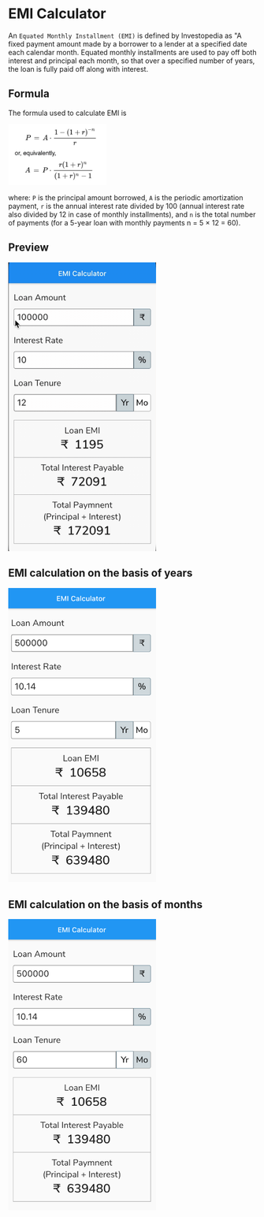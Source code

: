 # EMI Calculator

An `Equated Monthly Installment (EMI)` is defined by Investopedia as "A fixed payment amount made by a borrower to a lender at a specified date each calendar month. Equated monthly installments are used to pay off both interest and principal each month, so that over a specified number of years, the loan is fully paid off along with interest.


## Formula

The formula used to calculate EMI is

<img src="assets/formula.png" width= 200/>

where: `P` is the principal amount borrowed, `A` is the periodic amortization payment, `r` is the annual interest rate divided by 100 (annual interest rate also divided by 12 in case of monthly installments), and `n` is the total number of payments (for a 5-year loan with monthly payments n = 5 × 12 = 60).


## Preview

<img src="assets/preview.gif" width= 300/>

## EMI calculation on the basis of years

<img src="assets/Preview1.png" width = 300/>

## EMI calculation on the basis of months

 <img src="assets/Preview2.png" width = 300/>
